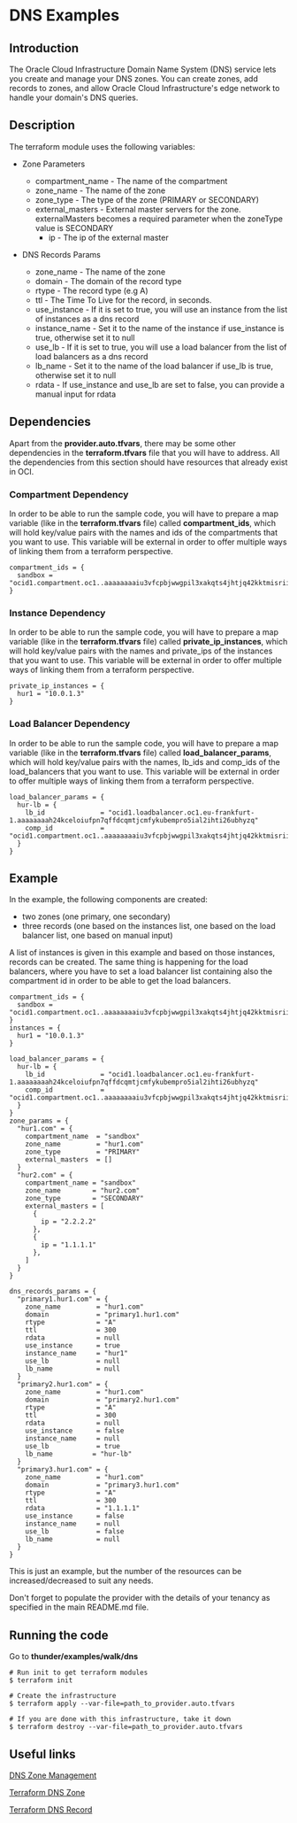 # DNS Examples


## Introduction

The Oracle Cloud Infrastructure Domain Name System (DNS) service lets you create and manage your DNS zones. You can create zones, add records to zones, and allow Oracle Cloud Infrastructure's edge network to handle your domain's DNS queries.

## Description

The terraform module uses the following variables:

* Zone Parameters
    * compartment_name - The name of the compartment
    * zone_name - The name of the zone
    * zone_type - The type of the zone (PRIMARY or SECONDARY)
    * external_masters - External master servers for the zone. externalMasters becomes a required parameter when the zoneType value is SECONDARY
      * ip - The ip of the external master

* DNS Records Params
    * zone_name - The name of the zone
    * domain - The domain of the record type
    * rtype - The record type (e.g A)
    * ttl - The Time To Live for the record, in seconds.
    * use_instance - If it is set to true, you will use an instance from the list of instances as a dns record
    * instance\_name - Set it to the name of the instance if use\_instance is true, otherwise set it to null
    * use_lb - If it is set to true, you will use a load balancer from the list of load balancers as a dns record
    * lb\_name - Set it to the name of the load balancer if use\_lb is true, otherwise set it to null
    * rdata - If use\_instance and use\_lb are set to false, you can provide a manual input for rdata

## Dependencies
Apart from the **provider.auto.tfvars**, there may be some other dependencies in the **terraform.tfvars** file that you will have to address.
All the dependencies from this section should have resources that already exist in OCI.

### Compartment Dependency
In order to be able to run the sample code, you will have to prepare a map variable (like in the **terraform.tfvars** file) called **compartment\_ids**, which will hold key/value pairs with the names and ids of the compartments that you want to use.
This variable will be external in order to offer multiple ways of linking them from a terraform perspective.

```
compartment_ids = {
  sandbox = "ocid1.compartment.oc1..aaaaaaaaiu3vfcpbjwwgpil3xakqts4jhtjq42kktmisriiszdvvouwsirgq"
}
```

### Instance Dependency
In order to be able to run the sample code, you will have to prepare a map variable (like in the **terraform.tfvars** file) called **private\_ip\_instances**, which will hold key/value pairs with the names and private_ips of the instances that you want to use.
This variable will be external in order to offer multiple ways of linking them from a terraform perspective.

```
private_ip_instances = {
  hur1 = "10.0.1.3"
}
```

### Load Balancer Dependency
In order to be able to run the sample code, you will have to prepare a map variable (like in the **terraform.tfvars** file) called **load\_balancer\_params**, which will hold key/value pairs with the names, lb_ids and comp_ids of the load_balancers that you want to use.
This variable will be external in order to offer multiple ways of linking them from a terraform perspective.

```
load_balancer_params = {
  hur-lb = {
    lb_id              = "ocid1.loadbalancer.oc1.eu-frankfurt-1.aaaaaaaah24kceloiufpn7qffdcqmtjcmfykubempro5ial2ihti26ubhyzq"
    comp_id            = "ocid1.compartment.oc1..aaaaaaaaiu3vfcpbjwwgpil3xakqts4jhtjq42kktmisriiszdvvouwsirgq"
  }
}
```

## Example

In the example, the following components are created:
  * two zones (one primary, one secondary)
  * three records (one based on the instances list, one based on the load balancer list, one based on manual input)

A list of instances is given in this example and based on those instances, records can be created. The same thing is happening for the load balancers, where you have to set a load balancer list containing also the compartment id in order to be able to get the load balancers.

```
compartment_ids = {
  sandbox = "ocid1.compartment.oc1..aaaaaaaaiu3vfcpbjwwgpil3xakqts4jhtjq42kktmisriiszdvvouwsirgq"
}
instances = {
  hur1 = "10.0.1.3"
}

load_balancer_params = {
  hur-lb = {
    lb_id              = "ocid1.loadbalancer.oc1.eu-frankfurt-1.aaaaaaaah24kceloiufpn7qffdcqmtjcmfykubempro5ial2ihti26ubhyzq"
    comp_id            = "ocid1.compartment.oc1..aaaaaaaaiu3vfcpbjwwgpil3xakqts4jhtjq42kktmisriiszdvvouwsirgq"
  }
}
zone_params = {
  "hur1.com" = {
    compartment_name  = "sandbox"
    zone_name         = "hur1.com"
    zone_type         = "PRIMARY"
    external_masters  = []
  }
  "hur2.com" = {
    compartment_name = "sandbox"
    zone_name        = "hur2.com"
    zone_type        = "SECONDARY"
    external_masters = [
      {
        ip = "2.2.2.2"
      },
      {
        ip = "1.1.1.1"
      },
    ]
  }
}

dns_records_params = {
  "primary1.hur1.com" = {
    zone_name         = "hur1.com"
    domain            = "primary1.hur1.com"
    rtype             = "A"
    ttl               = 300
    rdata             = null
    use_instance      = true
    instance_name     = "hur1"
    use_lb            = null
    lb_name           = null
  }
  "primary2.hur1.com" = {
    zone_name         = "hur1.com"
    domain            = "primary2.hur1.com"
    rtype             = "A"
    ttl               = 300
    rdata             = null
    use_instance      = false
    instance_name     = null
    use_lb            = true
    lb_name          = "hur-lb"
  }
  "primary3.hur1.com" = {
    zone_name         = "hur1.com"
    domain            = "primary3.hur1.com"
    rtype             = "A"
    ttl               = 300
    rdata             = "1.1.1.1"
    use_instance      = false
    instance_name     = null
    use_lb            = false
    lb_name           = null
  }
}
```

This is just an example, but the number of the resources can be increased/decreased to suit any needs.

Don't forget to populate the provider with the details of your tenancy as specified in the main README.md file.


## Running the code

Go to **thunder/examples/walk/dns**
```
# Run init to get terraform modules
$ terraform init

# Create the infrastructure
$ terraform apply --var-file=path_to_provider.auto.tfvars

# If you are done with this infrastructure, take it down
$ terraform destroy --var-file=path_to_provider.auto.tfvars
```


## Useful links
[DNS Zone Management](https://docs.cloud.oracle.com/iaas/Content/DNS/Concepts/dnszonemanagement.htm)

[Terraform DNS Zone](https://www.terraform.io/docs/providers/oci/r/dns_zone.html)

[Terraform DNS Record](https://www.terraform.io/docs/providers/oci/r/dns_record.html)